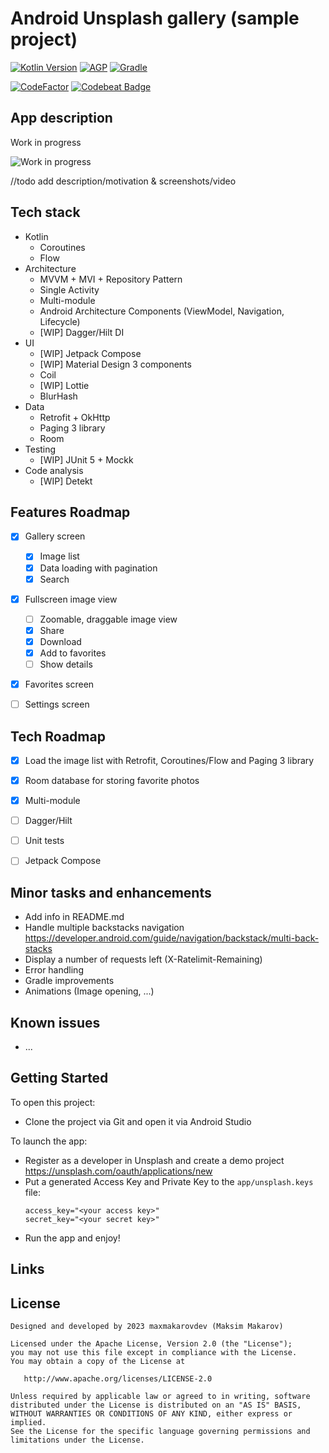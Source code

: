 # Android Unsplash gallery (sample project)

[![Kotlin Version](https://img.shields.io/badge/Kotlin-1.8.x-blue.svg)](https://kotlinlang.org)
[![AGP](https://img.shields.io/badge/AGP-8.x-blue?style=flat)](https://developer.android.com/studio/releases/gradle-plugin)
[![Gradle](https://img.shields.io/badge/Gradle-8.x-blue?style=flat)](https://gradle.org)

[![CodeFactor](https://www.codefactor.io/repository/github/maxmakarovdev/android-unsplash-gallery-sample/badge)](https://www.codefactor.io/repository/github/maxmakarovdev/android-unsplash-gallery-sample)
[![Codebeat Badge](https://codebeat.co/badges/c95841e4-1bd9-41ea-965b-1c451fe5697f)](https://codebeat.co/projects/github-com-maxmakarovdev-android-unsplash-gallery-sample-master)


## App description

Work in progress

![Work in progress](https://unsplash.com/photos/NoOrDKxUfzo/download?ixid=M3wxMjA3fDB8MXxzZWFyY2h8Mnx8dW5kZXIlMjBjb25zdHJ1Y3Rpb258ZW58MHx8fHwxNjg5NjA4Mjg1fDA&force=true&w=2400)

//todo add description/motivation & screenshots/video

## Tech stack

* Kotlin
   * Coroutines
   * Flow
* Architecture
  * MVVM + MVI + Repository Pattern
  * Single Activity
  * Multi-module
  * Android Architecture Components (ViewModel, Navigation, Lifecycle)
  * [WIP] Dagger/Hilt DI
* UI
  * [WIP] Jetpack Compose
  * [WIP] Material Design 3 components
  * Coil
  * [WIP] Lottie
  * BlurHash
* Data
  * Retrofit + OkHttp
  * Paging 3 library
  * Room
* Testing
  * [WIP] JUnit 5 + Mockk
* Code analysis
  * [WIP] Detekt


## Features Roadmap

- [x] Gallery screen
  - [x] Image list
  - [x] Data loading with pagination
  - [x] Search
- [x] Fullscreen image view
  - [ ] Zoomable, draggable image view
  - [x] Share
  - [x] Download
  - [x] Add to favorites
  - [ ] Show details
- [x] Favorites screen
- [ ] Settings screen


## Tech Roadmap

- [x] Load the image list with Retrofit, Coroutines/Flow and Paging 3 library
- [x] Room database for storing favorite photos
- [x] Multi-module
- [ ] Dagger/Hilt
- [ ] Unit tests
- [ ] Jetpack Compose


## Minor tasks and enhancements 

* Add info in README.md
* Handle multiple backstacks navigation https://developer.android.com/guide/navigation/backstack/multi-back-stacks
* Display a number of requests left (X-Ratelimit-Remaining)
* Error handling
* Gradle improvements
* Animations (Image opening, ...)


## Known issues

* ...


## Getting Started

To open this project:
* Clone the project via Git and open it via Android Studio

To launch the app:
* Register as a developer in Unsplash and create a demo project https://unsplash.com/oauth/applications/new
* Put a generated Access Key and Private Key to the `app/unsplash.keys` file:
   ```
   access_key="<your access key>"
   secret_key="<your secret key>"
   ```
* Run the app and enjoy!


## Links


## License

```
Designed and developed by 2023 maxmakarovdev (Maksim Makarov)

Licensed under the Apache License, Version 2.0 (the "License");
you may not use this file except in compliance with the License.
You may obtain a copy of the License at

   http://www.apache.org/licenses/LICENSE-2.0

Unless required by applicable law or agreed to in writing, software
distributed under the License is distributed on an "AS IS" BASIS,
WITHOUT WARRANTIES OR CONDITIONS OF ANY KIND, either express or implied.
See the License for the specific language governing permissions and
limitations under the License.
```